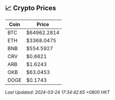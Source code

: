 ## 📈 Crypto Prices

| Coin | Price |
| ---- | ----- |
| BTC | $64962.2814 |
| ETH | $3368.0475 |
| BNB | $554.5927 |
| CRV | $0.6621 |
| ARB | $1.6243 |
| OKB | $63.0453 |
| DOGE | $0.1743 |

_Last Updated: 2024-03-24 17:34:42.65 +0800 HKT_